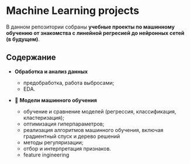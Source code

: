 # Machine Learning projects
В данном репозитории собраны **учебные проекты по машинному обучению от знакомства с линейной регресией до нейронных сетей (в будущем)**.

## Содержание
- **Обработка и анализ данных**  
  - предобработка, работа выбросами;  
  - EDA.

- 🤖 **Модели машинного обучения**
  - обучение и сравнение моделей (регрессия, классификация, кластеризация);  
  - оптимизация гиперпараметров;
  - реализация алгоритмов машинного обучения, включая градиентный спуск и дерево решений
  - методы регуляризации;
  - отбор и интерпретация признаков.
  - feature ingineering
